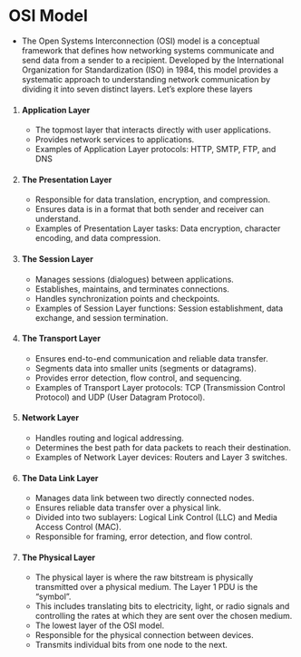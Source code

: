 # OSI Model
 - The Open Systems Interconnection (OSI) model is a conceptual framework that defines how networking systems communicate and send data from a sender to a recipient.
   Developed by the International Organization for Standardization (ISO) in 1984, this model provides a systematic approach to understanding network communication by dividing it into seven distinct layers.
   Let’s explore these layers  
 
1. #### Application Layer
 
     -  The topmost layer that interacts directly with user applications.
     -  Provides network services to applications.
     -  Examples of Application Layer protocols: HTTP, SMTP, FTP, and DNS

2. #### The Presentation Layer

     -  Responsible for data translation, encryption, and compression.
     -  Ensures data is in a format that both sender and receiver can understand.
     -  Examples of Presentation Layer tasks: Data encryption, character encoding, and data compression.
    
3. #### The Session Layer

     -  Manages sessions (dialogues) between applications.
     -  Establishes, maintains, and terminates connections.
     -  Handles synchronization points and checkpoints.
     -  Examples of Session Layer functions: Session establishment, data exchange, and session termination.

    
4. #### The Transport Layer

     -  Ensures end-to-end communication and reliable data transfer.
     -  Segments data into smaller units (segments or datagrams).
     -  Provides error detection, flow control, and sequencing.
     -  Examples of Transport Layer protocols: TCP (Transmission Control Protocol) and UDP (User Datagram Protocol).
   
5. #### Network Layer

     -  Handles routing and logical addressing.
     -  Determines the best path for data packets to reach their destination.
     -  Examples of Network Layer devices: Routers and Layer 3 switches.
    
6. #### The Data Link Layer

     -  Manages data link between two directly connected nodes.
     -  Ensures reliable data transfer over a physical link.
     -  Divided into two sublayers: Logical Link Control (LLC) and Media Access Control (MAC).
     -  Responsible for framing, error detection, and flow control.
   
7. #### The Physical Layer

    -   The physical layer is where the raw bitstream is physically transmitted over a physical medium. The Layer 1 PDU is the “symbol”.
    -   This includes translating bits to electricity, light, or radio signals and controlling the rates at which they are sent over the chosen medium.
    -   The lowest layer of the OSI model.
    -   Responsible for the physical connection between devices.
    -   Transmits individual bits from one node to the next.

